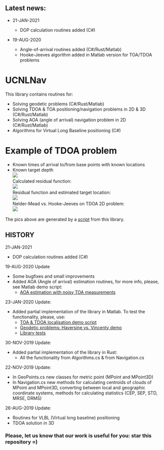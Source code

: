 ## Latest news:
- 21-JAN-2021
  - DOP calculation routines added (C#)
  
- 19-AUG-2020 
  - Angle-of-arrival routines added (C#/Rust/Matlab)
  - Hooke-Jeeves algorithm added in Matlab version for TOA/TDOA problems

# UCNLNav

This library contains routines for:
- Solving geodetic problems (C#/Rust/Matlab)
- Solving TDOA & TOA positioning/navigation problems in 2D & 3D (C#/Rust/Matlab)
- Solving AOA (angle of arrival) navigation problem in 2D (C#/Rust/Matlab)
- Algorithms for Virtual Long Baseline positioning (C#)  

# Example of TDOA problem
- Known times of arrival to/from base points with known locations
- Known target depth    
![](https://github.com/ucnl/UCNLNav/blob/master/Docs/Pics/problem.png)    
Calculated residual function:    
![](https://github.com/ucnl/UCNLNav/blob/master/Docs/Pics/TDOA_2D_res_surf.png)    
Residual function and estimated target location:    
![](https://github.com/ucnl/UCNLNav/blob/master/Docs/Pics/TDOA_2D_res_cont.png)    
Nelder-Mead vs. Hooke-Jeeves on TDOA 2D problem:    
![](https://github.com/ucnl/UCNLNav/blob/master/Docs/Pics/TDOA_2D_res_cont_NLM_vs_HJS.png)    


The pics above are generated by a [script](https://github.com/ucnl/UCNLNav/blob/master/Matlab/Nav_TOA_TDOA_2D_demo.m) from this library.  


## HISTORY

21-JAN-2021
* DOP calculation routines added (C#)

19-AUG-2020 Update
* Some bugfixes and small improvements
* Added AOA (Angle of arrival) estimation routines, for more info, please, see Matlab demo script:
  - [AOA estimation with noisy TOA measurements](https://github.com/ucnl/UCNLNav/blob/master/Matlab/Nav_AOA_tests.m)

23-JAN-2020 Update:
* Added partial implementation of the library in Matlab. To test the functionality, please, use:
  - [TOA & TDOA localisation demo script](https://github.com/ucnl/UCNLNav/blob/master/Matlab/Nav_TOA_TDOA_2D_demo.m) 
  - [Geodetic problems: Haversine vs. Vincenty demo](https://github.com/ucnl/UCNLNav/blob/master/Matlab/Nav_Haversine_Vs_Vincenty_demo.m)
  - [Library tests](https://github.com/ucnl/UCNLNav/blob/master/Matlab/Nav_tests.m)  


30-NOV-2019 Update:
* Added partial implementation of the library in Rust:
  - All the functionality from Algorithms.cs & from Navigation.cs


22-NOV-2019 Update:  
* In GeoPoints.cs new classes for metric point (MPoint and MPoint3D)  
* In Navigation.cs new methods for calculating centroids of clouds of MPoint and MPoint3D, 
converting between local and geographic coordinate systems, methods for calculating statistics (CEP, SEP, STD, MRSE, DRMS)


26-AUG-2019 Update:  
* Routines for VLBL (Virtual long baseline) positioning
* TDOA solution in 3D


### Please, let us know that our work is useful for you: star this repository =)
